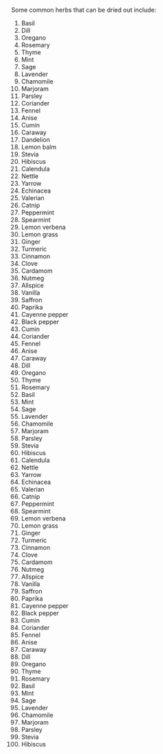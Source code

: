 Some common herbs that can be dried out include:
1. Basil
2. Dill
3. Oregano
4. Rosemary
5. Thyme
6. Mint
7. Sage
8. Lavender
9. Chamomile
10. Marjoram
11. Parsley
12. Coriander
13. Fennel
14. Anise
15. Cumin
16. Caraway
17. Dandelion
18. Lemon balm
19. Stevia
20. Hibiscus
21. Calendula
22. Nettle
23. Yarrow
24. Echinacea
25. Valerian
26. Catnip
27. Peppermint
28. Spearmint
29. Lemon verbena
30. Lemon grass
31. Ginger
32. Turmeric
33. Cinnamon
34. Clove
35. Cardamom
36. Nutmeg
37. Allspice
38. Vanilla
39. Saffron
40. Paprika
41. Cayenne pepper
42. Black pepper
43. Cumin
44. Coriander
45. Fennel
46. Anise
47. Caraway
48. Dill
49. Oregano
50. Thyme
51. Rosemary
52. Basil
53. Mint
54. Sage
55. Lavender
56. Chamomile
57. Marjoram
58. Parsley
59. Stevia
60. Hibiscus
61. Calendula
62. Nettle
63. Yarrow
64. Echinacea
65. Valerian
66. Catnip
67. Peppermint
68. Spearmint
69. Lemon verbena
70. Lemon grass
71. Ginger
72. Turmeric
73. Cinnamon
74. Clove
75. Cardamom
76. Nutmeg
77. Allspice
78. Vanilla
79. Saffron
80. Paprika
81. Cayenne pepper
82. Black pepper
83. Cumin
84. Coriander
85. Fennel
86. Anise
87. Caraway
88. Dill
89. Oregano
90. Thyme
91. Rosemary
92. Basil
93. Mint
94. Sage
95. Lavender
96. Chamomile
97. Marjoram
98. Parsley
99. Stevia
100. Hibiscus